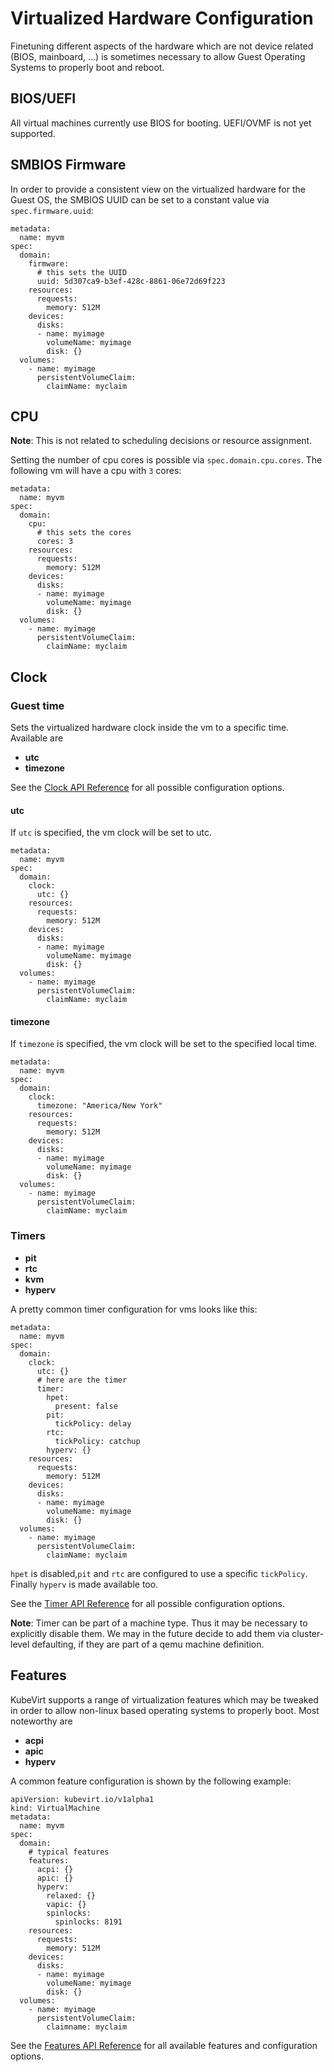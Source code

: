 # Virtualized Hardware Configuration

Finetuning different aspects of the hardware which are not device related
(BIOS, mainboard, ...) is sometimes necessary to allow Guest Operating Systems
to properly boot and reboot.

## BIOS/UEFI

All virtual machines currently use BIOS for booting. UEFI/OVMF is not yet
supported.

## SMBIOS Firmware

In order to provide a consistent view on the virtualized hardware for the Guest
OS, the SMBIOS UUID can be set to a constant value via `spec.firmware.uuid`:

```
metadata:
  name: myvm
spec:
  domain:
    firmware:
      # this sets the UUID
      uuid: 5d307ca9-b3ef-428c-8861-06e72d69f223
    resources:
      requests:
        memory: 512M
    devices:
      disks:
      - name: myimage
        volumeName: myimage
        disk: {}
  volumes:
    - name: myimage
      persistentVolumeClaim:
        claimName: myclaim
```

## CPU

**Note**: This is not related to scheduling decisions or resource assignment.

Setting the number of cpu cores is possible via `spec.domain.cpu.cores`.  The
following vm will have a cpu with `3` cores:

```
metadata:
  name: myvm
spec:
  domain:
    cpu:
      # this sets the cores
      cores: 3
    resources:
      requests:
        memory: 512M
    devices:
      disks:
      - name: myimage
        volumeName: myimage
        disk: {}
  volumes:
    - name: myimage
      persistentVolumeClaim:
        claimName: myclaim
```

## Clock

### Guest time

Sets the virtualized hardware clock inside the vm to a specific time. Available are

 * **utc**
 * **timezone**

See the [Clock API Reference](https://kubevirt-incubator.github.io/api-reference/master/definitions.html#_v1_clock)
for all possible configuration options.

#### utc

If `utc` is specified, the vm clock will be set to utc.

```
metadata:
  name: myvm
spec:
  domain:
    clock:
      utc: {}
    resources:
      requests:
        memory: 512M
    devices:
      disks:
      - name: myimage
        volumeName: myimage
        disk: {}
  volumes:
    - name: myimage
      persistentVolumeClaim:
        claimName: myclaim
```

#### timezone

If `timezone` is specified, the vm clock will be set to the specified local time.

```
metadata:
  name: myvm
spec:
  domain:
    clock:
      timezone: "America/New York"
    resources:
      requests:
        memory: 512M
    devices:
      disks:
      - name: myimage
        volumeName: myimage
        disk: {}
  volumes:
    - name: myimage
      persistentVolumeClaim:
        claimName: myclaim
```

### Timers

 * **pit**
 * **rtc**
 * **kvm**
 * **hyperv**

A pretty common timer configuration for vms looks like this:

```
metadata:
  name: myvm
spec:
  domain:
    clock:
      utc: {}
      # here are the timer
      timer:
        hpet:
          present: false
        pit:
          tickPolicy: delay
        rtc:
          tickPolicy: catchup
        hyperv: {}
    resources:
      requests:
        memory: 512M
    devices:
      disks:
      - name: myimage
        volumeName: myimage
        disk: {}
  volumes:
    - name: myimage
      persistentVolumeClaim:
        claimName: myclaim
```

`hpet` is disabled,`pit` and `rtc` are configured to use a specific
`tickPolicy`. Finally `hyperv` is made available too.

See the [Timer API Reference](https://kubevirt-incubator.github.io/api-reference/master/definitions.html#_v1_timer)
for all possible configuration options.

**Note**: Timer can be part of a machine type. Thus it may be necessary to
explicitly disable them. We may in the future decide to add them via
cluster-level defaulting, if they are part of a qemu machine definition.

## Features

KubeVirt supports a range of virtualization features which may be tweaked in
order to allow non-linux based operating systems to properly boot. Most
noteworthy are

 * **acpi** 
 * **apic**
 * **hyperv**

A common feature configuration is shown by the following example:

```
apiVersion: kubevirt.io/v1alpha1
kind: VirtualMachine
metadata:
  name: myvm
spec:
  domain:
    # typical features 
    features:
      acpi: {}
      apic: {}
      hyperv:
        relaxed: {}
        vapic: {}
        spinlocks:
          spinlocks: 8191
    resources:
      requests:
        memory: 512M
    devices:
      disks:
      - name: myimage
        volumeName: myimage
        disk: {}
  volumes:
    - name: myimage
      persistentVolumeClaim:
        claimname: myclaim
```

See the [Features API Reference](https://kubevirt-incubator.github.io/api-reference/master/definitions.html#_v1_features)
for all available features and configuration options.
